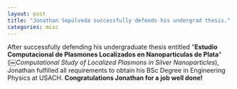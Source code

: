 ```yaml
---
layout: post
title: "Jonathan Sepúlveda successfully defends his undergrad thesis."
categories: misc
---
```


After successfully defending his undergraduate thesis entitled "**Estudio Computacional de Plasmones Localizados en Nanoparticulas de Plata**" (￼*Computational Study of Localized Plasmons in Silver Nanoparticles*), Jonathan fulfilled all requirements to obtain his BSc Degree in Engineering Physics at USACH. **Congratulations Jonathan for a job well done!** 
